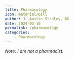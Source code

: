 ```yaml
---
title: Pharmacology
icon: material/pill
author: J. Austin Straley, DO
date: 2024-03-16
permalink: /pharmacology
categories:
    - Pharmacology
---
```

*Note: I am not a pharmacist.*